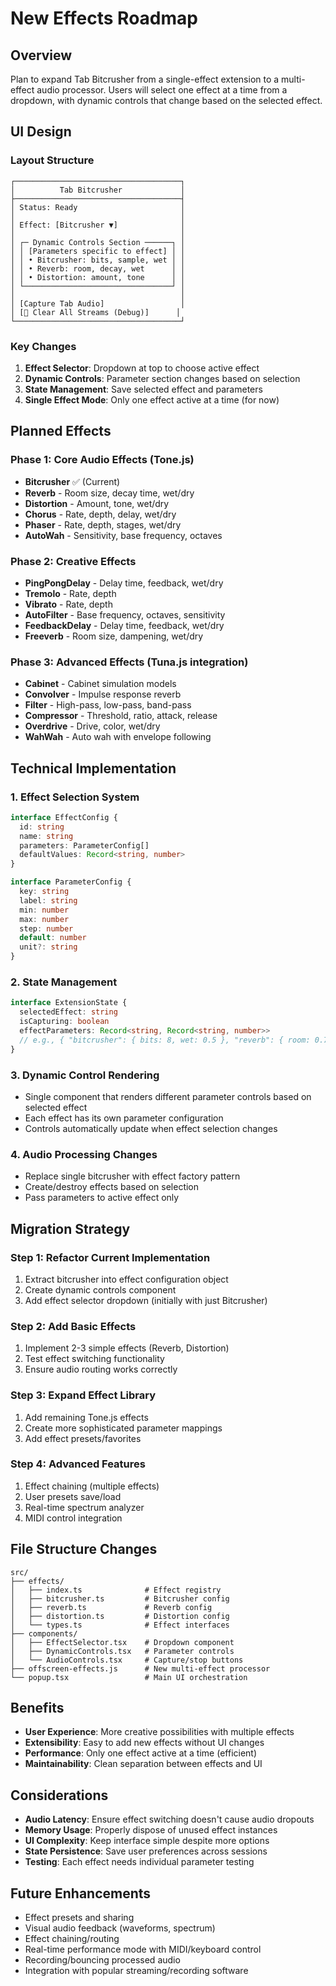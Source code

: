 # New Effects Roadmap

## Overview
Plan to expand Tab Bitcrusher from a single-effect extension to a multi-effect audio processor. Users will select one effect at a time from a dropdown, with dynamic controls that change based on the selected effect.

## UI Design

### Layout Structure
```
┌─────────────────────────────────────┐
│          Tab Bitcrusher             │
├─────────────────────────────────────┤
│ Status: Ready                       │
│                                     │
│ Effect: [Bitcrusher ▼]              │
│                                     │
│ ┌─ Dynamic Controls Section ──────┐ │
│ │ [Parameters specific to effect] │ │
│ │ • Bitcrusher: bits, sample, wet │ │
│ │ • Reverb: room, decay, wet      │ │
│ │ • Distortion: amount, tone      │ │
│ └─────────────────────────────────┘ │
│                                     │
│ [Capture Tab Audio]                 │
│ [🧹 Clear All Streams (Debug)]      │
└─────────────────────────────────────┘
```

### Key Changes
1. **Effect Selector**: Dropdown at top to choose active effect
2. **Dynamic Controls**: Parameter section changes based on selection
3. **State Management**: Save selected effect and parameters
4. **Single Effect Mode**: Only one effect active at a time (for now)

## Planned Effects

### Phase 1: Core Audio Effects (Tone.js)
- **Bitcrusher** ✅ (Current)
- **Reverb** - Room size, decay time, wet/dry
- **Distortion** - Amount, tone, wet/dry
- **Chorus** - Rate, depth, delay, wet/dry
- **Phaser** - Rate, depth, stages, wet/dry
- **AutoWah** - Sensitivity, base frequency, octaves

### Phase 2: Creative Effects
- **PingPongDelay** - Delay time, feedback, wet/dry
- **Tremolo** - Rate, depth
- **Vibrato** - Rate, depth
- **AutoFilter** - Base frequency, octaves, sensitivity
- **FeedbackDelay** - Delay time, feedback, wet/dry
- **Freeverb** - Room size, dampening, wet/dry

### Phase 3: Advanced Effects (Tuna.js integration)
- **Cabinet** - Cabinet simulation models
- **Convolver** - Impulse response reverb
- **Filter** - High-pass, low-pass, band-pass
- **Compressor** - Threshold, ratio, attack, release
- **Overdrive** - Drive, color, wet/dry
- **WahWah** - Auto wah with envelope following

## Technical Implementation

### 1. Effect Selection System
```typescript
interface EffectConfig {
  id: string
  name: string
  parameters: ParameterConfig[]
  defaultValues: Record<string, number>
}

interface ParameterConfig {
  key: string
  label: string
  min: number
  max: number
  step: number
  default: number
  unit?: string
}
```

### 2. State Management
```typescript
interface ExtensionState {
  selectedEffect: string
  isCapturing: boolean
  effectParameters: Record<string, Record<string, number>>
  // e.g., { "bitcrusher": { bits: 8, wet: 0.5 }, "reverb": { room: 0.7 } }
}
```

### 3. Dynamic Control Rendering
- Single component that renders different parameter controls based on selected effect
- Each effect has its own parameter configuration
- Controls automatically update when effect selection changes

### 4. Audio Processing Changes
- Replace single bitcrusher with effect factory pattern
- Create/destroy effects based on selection
- Pass parameters to active effect only

## Migration Strategy

### Step 1: Refactor Current Implementation
1. Extract bitcrusher into effect configuration object
2. Create dynamic controls component
3. Add effect selector dropdown (initially with just Bitcrusher)

### Step 2: Add Basic Effects
1. Implement 2-3 simple effects (Reverb, Distortion)
2. Test effect switching functionality
3. Ensure audio routing works correctly

### Step 3: Expand Effect Library
1. Add remaining Tone.js effects
2. Create more sophisticated parameter mappings
3. Add effect presets/favorites

### Step 4: Advanced Features
1. Effect chaining (multiple effects)
2. User presets save/load
3. Real-time spectrum analyzer
4. MIDI control integration

## File Structure Changes

```
src/
├── effects/
│   ├── index.ts              # Effect registry
│   ├── bitcrusher.ts         # Bitcrusher config
│   ├── reverb.ts             # Reverb config
│   ├── distortion.ts         # Distortion config
│   └── types.ts              # Effect interfaces
├── components/
│   ├── EffectSelector.tsx    # Dropdown component
│   ├── DynamicControls.tsx   # Parameter controls
│   └── AudioControls.tsx     # Capture/stop buttons
├── offscreen-effects.js      # New multi-effect processor
└── popup.tsx                 # Main UI orchestration
```

## Benefits
- **User Experience**: More creative possibilities with multiple effects
- **Extensibility**: Easy to add new effects without UI changes
- **Performance**: Only one effect active at a time (efficient)
- **Maintainability**: Clean separation between effects and UI

## Considerations
- **Audio Latency**: Ensure effect switching doesn't cause audio dropouts
- **Memory Usage**: Properly dispose of unused effect instances
- **UI Complexity**: Keep interface simple despite more options
- **State Persistence**: Save user preferences across sessions
- **Testing**: Each effect needs individual parameter testing

## Future Enhancements
- Effect presets and sharing
- Visual audio feedback (waveforms, spectrum)
- Effect chaining/routing
- Real-time performance mode with MIDI/keyboard control
- Recording/bouncing processed audio
- Integration with popular streaming/recording software